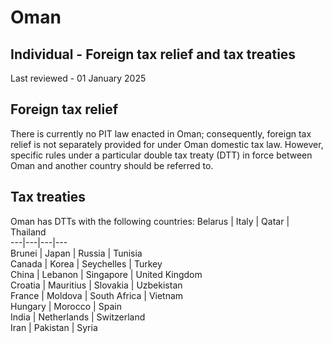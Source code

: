 # Oman
## Individual - Foreign tax relief and tax treaties
Last reviewed - 01 January 2025
## Foreign tax relief
There is currently no PIT law enacted in Oman; consequently, foreign tax relief is not separately provided for under Oman domestic tax law. However, specific rules under a particular double tax treaty (DTT) in force between Oman and another country should be referred to.
## Tax treaties
Oman has DTTs with the following countries:
Belarus | Italy | Qatar | Thailand  
---|---|---|---  
Brunei | Japan | Russia | Tunisia  
Canada | Korea | Seychelles | Turkey  
China | Lebanon | Singapore | United Kingdom  
Croatia | Mauritius | Slovakia | Uzbekistan  
France | Moldova | South Africa | Vietnam  
Hungary | Morocco | Spain  
India | Netherlands | Switzerland  
Iran | Pakistan | Syria
